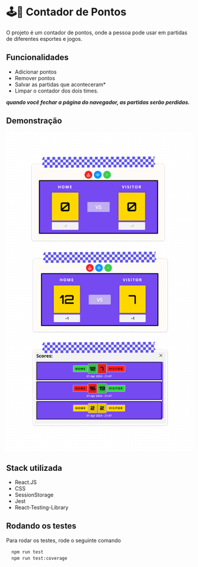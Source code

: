 # 🕹️🔢 Contador de Pontos

O projeto é um contador de pontos, onde a pessoa pode usar em partidas de diferentes esportes e jogos.

## Funcionalidades

- Adicionar pontos
- Remover pontos
- Salvar as partidas que aconteceram*
- Limpar o contador dos dois times.

***quando você fechar a página do navegador, as partidas serão perdidas.***

## Demonstração

![App Screenshot](https://raw.githubusercontent.com/NataliaFrancisca/github-readme-images/main/%5Bproject%5D%20-%20counter.png)

## Stack utilizada
- React.JS
- CSS
- SessionStorage
- Jest
- React-Testing-Library

## Rodando os testes

Para rodar os testes, rode o seguinte comando

```bash
  npm run test
  npm run test:coverage
```




